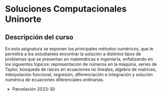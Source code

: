 # Soluciones Computacionales Uninorte 

## Descripción del curso

En esta asignatura se exponen los principales métodos numéricos, que le permitirá
a los estudiantes encontrar la solución a distintos tipos de problemas que se
presentan en matemáticas e ingeniería, enfatizando en los siguientes tópicos:
representación de números en la máquina, series de Taylor, búsqueda de raíces en
ecuaciones no lineales, algebra de matrices, interpolación funcional, regresión,
diferenciación e integración y solución numérica de ecuaciones diferenciales
ordinarias.

- Parcelación 2023-30
